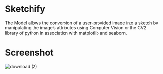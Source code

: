 # Sketchify
The Model allows the conversion of a user-provided image into a sketch by manipulating the image’s
attributes using Computer Vision or the CV2 library of python in association with matplotlib and
seaborn.


# Screenshot 
![download (2)](https://user-images.githubusercontent.com/75237046/204127429-0cf743c1-5cde-4432-9759-143d8fae1201.png)
